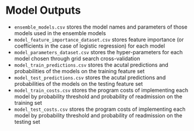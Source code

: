 # Model Outputs

* `ensemble_models.csv` stores the model names and parameters of those models used in the ensemble models
* `model_feature_importance_dataset.csv` stores feature importance (or coefficients in the case of logistic regression) for each model
* `model_parameters_dataset.csv` stores the hyper-parameters for each model chosen through grid search cross-validation
* `model_train_predictions.csv` stores the acutal predictions and probabilities of the models on the training feature set
* `model_test_predictions.csv` stores the acutal predictions and probabilities of the models on the testing feature set
* `model_train_costs.csv` stores the program costs of implementing each model by probability threshold and probability of readmission on the training set
* `model_test_costs.csv` stores the program costs of implementing each model by probability threshold and probability of readmission on the testing set
